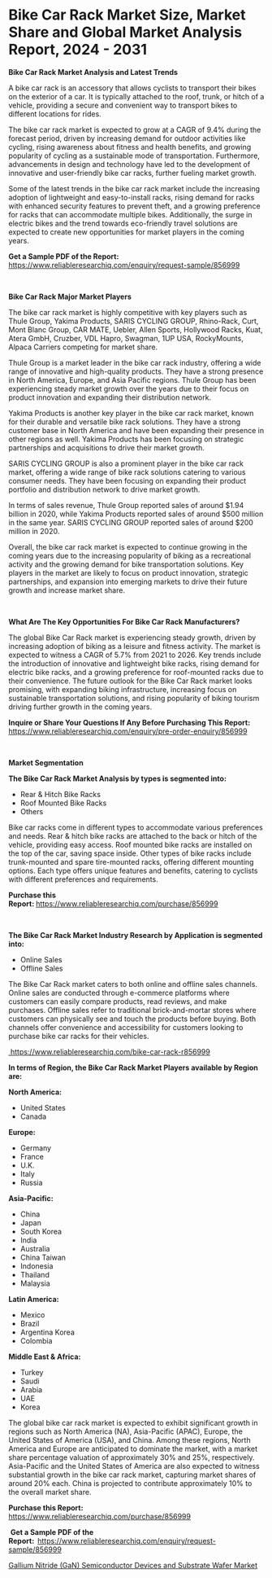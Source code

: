 <p><h1>Bike Car Rack Market Size, Market Share and Global Market Analysis Report, 2024 - 2031</h1></p><p><strong>Bike Car Rack Market Analysis and Latest Trends</strong></p>
<p><p>A bike car rack is an accessory that allows cyclists to transport their bikes on the exterior of a car. It is typically attached to the roof, trunk, or hitch of a vehicle, providing a secure and convenient way to transport bikes to different locations for rides.</p><p>The bike car rack market is expected to grow at a CAGR of 9.4% during the forecast period, driven by increasing demand for outdoor activities like cycling, rising awareness about fitness and health benefits, and growing popularity of cycling as a sustainable mode of transportation. Furthermore, advancements in design and technology have led to the development of innovative and user-friendly bike car racks, further fueling market growth.</p><p>Some of the latest trends in the bike car rack market include the increasing adoption of lightweight and easy-to-install racks, rising demand for racks with enhanced security features to prevent theft, and a growing preference for racks that can accommodate multiple bikes. Additionally, the surge in electric bikes and the trend towards eco-friendly travel solutions are expected to create new opportunities for market players in the coming years.</p></p>
<p><strong>Get a Sample PDF of the Report:&nbsp;</strong> <a href="https://www.reliableresearchiq.com/enquiry/request-sample/856999">https://www.reliableresearchiq.com/enquiry/request-sample/856999</a></p>
<p>&nbsp;</p>
<p><strong>Bike Car Rack Major Market Players</strong></p>
<p><p>The bike car rack market is highly competitive with key players such as Thule Group, Yakima Products, SARIS CYCLING GROUP, Rhino-Rack, Curt, Mont Blanc Group, CAR MATE, Uebler, Allen Sports, Hollywood Racks, Kuat, Atera GmbH, Cruzber, VDL Hapro, Swagman, 1UP USA, RockyMounts, Alpaca Carriers competing for market share.</p><p>Thule Group is a market leader in the bike car rack industry, offering a wide range of innovative and high-quality products. They have a strong presence in North America, Europe, and Asia Pacific regions. Thule Group has been experiencing steady market growth over the years due to their focus on product innovation and expanding their distribution network.</p><p>Yakima Products is another key player in the bike car rack market, known for their durable and versatile bike rack solutions. They have a strong customer base in North America and have been expanding their presence in other regions as well. Yakima Products has been focusing on strategic partnerships and acquisitions to drive their market growth.</p><p>SARIS CYCLING GROUP is also a prominent player in the bike car rack market, offering a wide range of bike rack solutions catering to various consumer needs. They have been focusing on expanding their product portfolio and distribution network to drive market growth.</p><p>In terms of sales revenue, Thule Group reported sales of around $1.94 billion in 2020, while Yakima Products reported sales of around $500 million in the same year. SARIS CYCLING GROUP reported sales of around $200 million in 2020.</p><p>Overall, the bike car rack market is expected to continue growing in the coming years due to the increasing popularity of biking as a recreational activity and the growing demand for bike transportation solutions. Key players in the market are likely to focus on product innovation, strategic partnerships, and expansion into emerging markets to drive their future growth and increase market share.</p></p>
<p>&nbsp;</p>
<p><strong>What Are The Key Opportunities For Bike Car Rack Manufacturers?</strong></p>
<p><p>The global Bike Car Rack market is experiencing steady growth, driven by increasing adoption of biking as a leisure and fitness activity. The market is expected to witness a CAGR of 5.7% from 2021 to 2026. Key trends include the introduction of innovative and lightweight bike racks, rising demand for electric bike racks, and a growing preference for roof-mounted racks due to their convenience. The future outlook for the Bike Car Rack market looks promising, with expanding biking infrastructure, increasing focus on sustainable transportation solutions, and rising popularity of biking tourism driving further growth in the coming years.</p></p>
<p><strong>Inquire or Share Your Questions If Any Before Purchasing This Report:</strong> <a href="https://www.reliableresearchiq.com/enquiry/pre-order-enquiry/856999">https://www.reliableresearchiq.com/enquiry/pre-order-enquiry/856999</a></p>
<p>&nbsp;</p>
<p><strong>Market Segmentation</strong></p>
<p><strong>The Bike Car Rack Market Analysis by types is segmented into:</strong></p>
<p><ul><li>Rear & Hitch Bike Racks</li><li>Roof Mounted Bike Racks</li><li>Others</li></ul></p>
<p><p>Bike car racks come in different types to accommodate various preferences and needs. Rear & hitch bike racks are attached to the back or hitch of the vehicle, providing easy access. Roof mounted bike racks are installed on the top of the car, saving space inside. Other types of bike racks include trunk-mounted and spare tire-mounted racks, offering different mounting options. Each type offers unique features and benefits, catering to cyclists with different preferences and requirements.</p></p>
<p><strong>Purchase this Report:&nbsp;</strong><a href="https://www.reliableresearchiq.com/purchase/856999">https://www.reliableresearchiq.com/purchase/856999</a></p>
<p>&nbsp;</p>
<p><strong>The Bike Car Rack Market Industry Research by Application is segmented into:</strong></p>
<p><ul><li>Online Sales</li><li>Offline Sales</li></ul></p>
<p><p>The Bike Car Rack market caters to both online and offline sales channels. Online sales are conducted through e-commerce platforms where customers can easily compare products, read reviews, and make purchases. Offline sales refer to traditional brick-and-mortar stores where customers can physically see and touch the products before buying. Both channels offer convenience and accessibility for customers looking to purchase bike car racks for their vehicles.</p></p>
<p><a href="https://www.reliableresearchiq.com/bike-car-rack-r856999">&nbsp;https://www.reliableresearchiq.com/bike-car-rack-r856999</a></p>
<p><strong>In terms of Region, the Bike Car Rack Market Players available by Region are:</strong></p>
<p>
    <p> <strong> North America: </strong>
        <ul>
            <li>United States</li>
            <li>Canada</li>
        </ul>
        </p> 
    <p> <strong> Europe: </strong>
        <ul>
            <li>Germany</li>
            <li>France</li>
            <li>U.K.</li>
            <li>Italy</li>
            <li>Russia</li>
        </ul>
        </p> 
    <p> <strong> Asia-Pacific: </strong>
        <ul>
            <li>China</li>
            <li>Japan</li>
            <li>South Korea</li>
            <li>India</li>
            <li>Australia</li>
            <li>China Taiwan</li>
            <li>Indonesia</li>
            <li>Thailand</li>
            <li>Malaysia</li>
        </ul>
        </p> 
    <p> <strong> Latin America: </strong>
        <ul>
            <li>Mexico</li>
            <li>Brazil</li>
            <li>Argentina Korea</li>
            <li>Colombia</li>
        </ul>
        </p> 
    <p> <strong> Middle East & Africa: </strong>
        <ul>
            <li>Turkey</li>
            <li>Saudi</li>
            <li>Arabia</li>
            <li>UAE</li>
            <li>Korea</li>
        </ul>
    </p>
    </p>
<p><p>The global bike car rack market is expected to exhibit significant growth in regions such as North America (NA), Asia-Pacific (APAC), Europe, the United States of America (USA), and China. Among these regions, North America and Europe are anticipated to dominate the market, with a market share percentage valuation of approximately 30% and 25%, respectively. Asia-Pacific and the United States of America are also expected to witness substantial growth in the bike car rack market, capturing market shares of around 20% each. China is projected to contribute approximately 10% to the overall market share.</p></p>
<p><strong>Purchase this Report: </strong><a href="https://www.reliableresearchiq.com/purchase/856999">https://www.reliableresearchiq.com/purchase/856999</a></p>
<p>&nbsp;<strong>Get a Sample PDF of the Report:&nbsp;&nbsp;</strong><a href="https://www.reliableresearchiq.com/enquiry/request-sample/856999">https://www.reliableresearchiq.com/enquiry/request-sample/856999</a></p>
<p><strong></strong></p>
<p><p><a href="https://github.com/kumertitash/Market-Research-Report-List-1/blob/main/gallium-nitride-gan-semiconductor-devices-and-substrate-wafer-market.md">Gallium Nitride (GaN) Semiconductor Devices and Substrate Wafer Market</a></p></p>